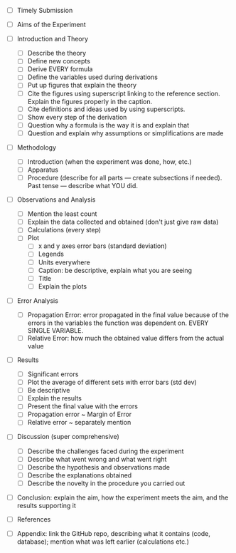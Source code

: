 - [ ] Timely Submission
- [ ] Aims of the Experiment
- [ ] Introduction and Theory
  - [ ] Describe the theory
  - [ ] Define new concepts
  - [ ] Derive EVERY formula
  - [ ] Define the variables used during derivations
  - [ ] Put up figures that explain the theory
  - [ ] Cite the figures using superscript linking to the reference section. Explain the figures properly in the caption.
  - [ ] Cite definitions and ideas used by using superscripts.
  - [ ] Show every step of the derivation
  - [ ] Question why a formula is the way it is and explain that
  - [ ] Question and explain why assumptions or simplifications are made
- [ ] Methodology
  - [ ] Introduction (when the experiment was done, how, etc.)
  - [ ] Apparatus
  - [ ] Procedure (describe for all parts — create subsections if needed). Past tense — describe what YOU did.
- [ ] Observations and Analysis
  - [ ] Mention the least count
  - [ ] Explain the data collected and obtained (don't just give raw data)
  - [ ] Calculations (every step)
  - [ ] Plot
    - [ ] x and y axes error bars (standard deviation)
    - [ ] Legends
    - [ ] Units everywhere
    - [ ] Caption: be descriptive, explain what you are seeing
    - [ ] Title
    - [ ] Explain the plots
- [ ] Error Analysis
  - [ ] Propagation Error: error propagated in the final value because of the errors in the variables the function was dependent on. EVERY SINGLE VARIABLE.
  - [ ] Relative Error: how much the obtained value differs from the actual value
- [ ] Results
  - [ ] Significant errors
  - [ ] Plot the average of different sets with error bars (std dev)
  - [ ] Be descriptive
  - [ ] Explain the results
  - [ ] Present the final value with the errors
  - [ ] Propagation error ~ Margin of Error
  - [ ] Relative error ~ separately mention
- [ ] Discussion (super comprehensive)
  - [ ] Describe the challenges faced during the experiment
  - [ ] Describe what went wrong and what went right
  - [ ] Describe the hypothesis and observations made
  - [ ] Describe the explanations obtained
  - [ ] Describe the novelty in the procedure you carried out
- [ ] Conclusion: explain the aim, how the experiment meets the aim, and the results supporting it
- [ ] References
- [ ] Appendix: link the GitHub repo, describing what it contains (code, database); mention what was left earlier (calculations etc.)

